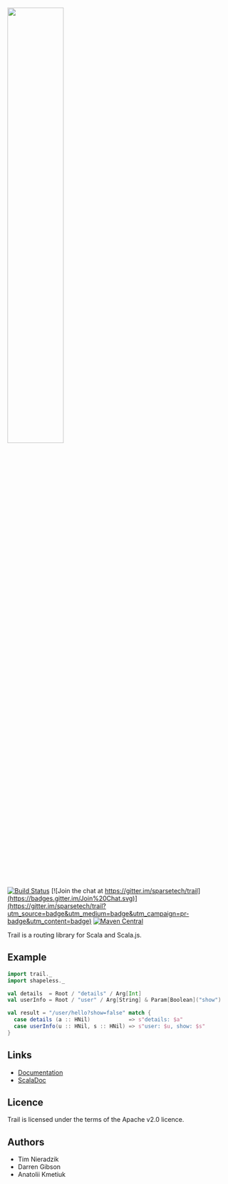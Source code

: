 # <img src="http://sparse.tech/opensource/icons/trail.svg" width="50%">
[![Build Status](https://travis-ci.org/sparsetech/trail.svg)](https://travis-ci.org/sparsetech/trail)
[![Join the chat at https://gitter.im/sparsetech/trail](https://badges.gitter.im/Join%20Chat.svg)](https://gitter.im/sparsetech/trail?utm_source=badge&utm_medium=badge&utm_campaign=pr-badge&utm_content=badge)
[![Maven Central](https://maven-badges.herokuapp.com/maven-central/tech.sparse/trail_2.12/badge.svg)](https://maven-badges.herokuapp.com/maven-central/tech.sparse/trail_2.12)

Trail is a routing library for Scala and Scala.js.

## Example
```scala
import trail._
import shapeless._

val details  = Root / "details" / Arg[Int]
val userInfo = Root / "user" / Arg[String] & Param[Boolean]("show")

val result = "/user/hello?show=false" match {
  case details (a :: HNil)            => s"details: $a"
  case userInfo(u :: HNil, s :: HNil) => s"user: $u, show: $s"
}
```

## Links
* [Documentation](http://sparse.tech/opensource/trail.html)
* [ScalaDoc](https://www.javadoc.io/doc/tech.sparse/trail_2.12/)

## Licence
Trail is licensed under the terms of the Apache v2.0 licence.

## Authors
* Tim Nieradzik
* Darren Gibson
* Anatolii Kmetiuk
